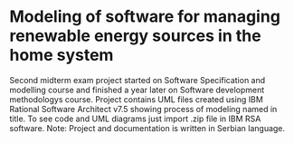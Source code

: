 # Modeling of software for managing renewable energy sources in the home system
Second midterm exam project started on Software Specification and modelling course and finished a year later on Software development methodologys course. Project contains UML files created using IBM Rational Software Architect v7.5 showing process of modeling named in title.
To see code and UML diagrams just import .zip file in IBM RSA software. Note: Project and documentation is written in Serbian language.
